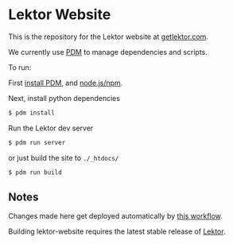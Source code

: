 # Lektor Website

This is the repository for the Lektor website at [getlektor.com].

We currently use [PDM] to manage dependencies and scripts.

To run:

First [install PDM], and [node.js/npm][install nodejs].

Next, install python dependencies

```sh
$ pdm install
```

Run the Lektor dev server

```sh
$ pdm run server
```

or just build the site to `./_htdocs/`

```sh
$ pdm run build
```

## Notes

Changes made here get deployed automatically by [this workflow][deploy.yml].

Building lektor-website requires the latest stable release of [Lektor].

[getlektor.com]: https://www.getlektor.com/
[PDM]: https://pdm-project.org/
[install PDM]: https://pdm-project.org/en/latest/#installation
[install nodejs]: https://nodejs.org/en/download/
[Lektor]: https://pypi.org/project/Lektor/
[deploy.yml]: https://github.com/lektor/lektor-website/blob/master/.github/workflows/deploy.yml
